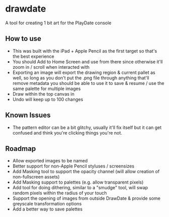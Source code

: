 # drawdate

A tool for creating 1 bit art for the PlayDate console

## How to use

- This was built with the iPad + Apple Pencil as the first target so that's the best experience
- You should Add to Home Screen and use from there since otherwise it'll zoom in / scroll when interacted with
- Exporting an image will export the drawing region & current pallet as well, so long as you don't put the .png file through anything that'll remove metadata you should be able to use it to save & resume / use the same palette for multiple images
- Draw within the top canvas in
- Undo will keep up to 100 changes

## Known Issues

- The pattern editor can be a bit glitchy, usually it'll fix itself but it can get confused and think you're clicking things you're not.

## Roadmap

- Allow exported images to be named
- Better support for non-Apple Pencil styluses / screensizes
- Add Masking tool to support the opacity channel (will allow creation of non-fullscreen assets)
- Add Masking support to palettes (e.g. allow transparent pixels)
- Add tool for doing dithering, similar to a "smudge" tool, will swap random pixels within the radius of your touch
- Support the opening of images from outside DrawDate & provide some greyscale transformation options
- Add a better way to save palettes

